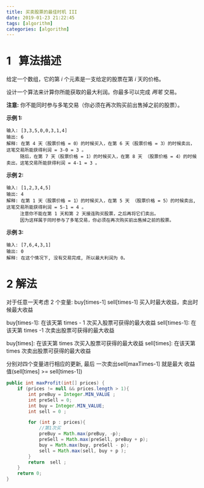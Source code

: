 ```yaml
---
title: 买卖股票的最佳时机 III
date: 2019-01-23 21:22:45
tags: [algorithm]
categories: [algorithm]
---
```


# 1   算法描述

给定一个数组，它的第 *i* 个元素是一支给定的股票在第 *i* 天的价格。

设计一个算法来计算你所能获取的最大利润。你最多可以完成 *两笔* 交易。

**注意:** 你不能同时参与多笔交易（你必须在再次购买前出售掉之前的股票）。

**示例 1:**

```
输入: [3,3,5,0,0,3,1,4]
输出: 6
解释: 在第 4 天（股票价格 = 0）的时候买入，在第 6 天（股票价格 = 3）的时候卖出，这笔交易所能获得利润 = 3-0 = 3 。
     随后，在第 7 天（股票价格 = 1）的时候买入，在第 8 天 （股票价格 = 4）的时候卖出，这笔交易所能获得利润 = 4-1 = 3 。
```

**示例 2:**

```
输入: [1,2,3,4,5]
输出: 4
解释: 在第 1 天（股票价格 = 1）的时候买入，在第 5 天 （股票价格 = 5）的时候卖出, 这笔交易所能获得利润 = 5-1 = 4 。   
     注意你不能在第 1 天和第 2 天接连购买股票，之后再将它们卖出。   
     因为这样属于同时参与了多笔交易，你必须在再次购买前出售掉之前的股票。
```

**示例 3:**

```
输入: [7,6,4,3,1] 
输出: 0 
解释: 在这个情况下, 没有交易完成, 所以最大利润为 0。
```



# 2 解法

对于任意一天考虑 2 个变量: buy[times-1]  sell[times-1] 买入时最大收益，卖出时候最大收益

buy[times-1]: 在该天第 times - 1  次买入股票可获得的最大收益
sell[times-1]: 在该天第 times -1 次卖出股票可获得的最大收益

buy[times]: 在该天第 times 次买入股票可获得的最大收益
sell[times]: 在该天第 times 次卖出股票可获得的最大收益

分别对四个变量进行相应的更新, 最后 一次卖出sell[maxTimes-1] 就是最大
收益值(sell[times] >= sell[times-1])


```java
public int maxProfit(int[] prices) {
    if (prices != null && prices.length > 1){
        int preBuy = Integer.MIN_VALUE ;
        int preSell = 0;
        int buy = Integer.MIN_VALUE;
        int sell = 0 ;

        for (int p : prices){
            //第1次买
            preBuy = Math.max(preBuy, -p);
            preSell = Math.max(preSell, preBuy + p);
            buy = Math.max(buy, preSell - p);
            sell = Math.max(sell, buy + p );
        }
        return  sell ;
    }
    return 0;
}
```


